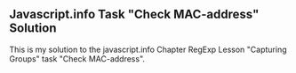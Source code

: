 ## Javascript.info Task "Check MAC-address" Solution

This is my solution to the javascript.info Chapter RegExp Lesson "Capturing Groups" task "Check MAC-address".  